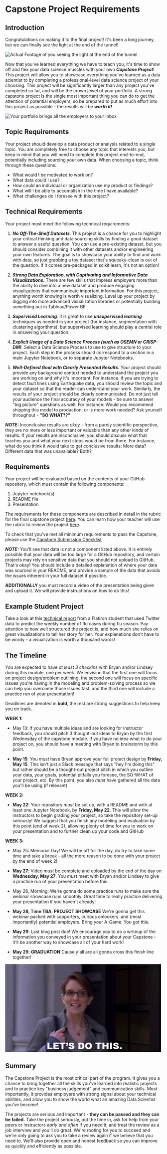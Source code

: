 # Capstone Project Requirements

## Introduction

Congratulations on making it to the final project! It's been a long journey, but we can finally see the light at the end of the tunnel!

![Actual Footage of you seeing the light at the end of the tunnel](/end-of-tunnel.gif)

Now that you've learned everything we have to teach you, it's time to show off and flex your data science muscles with your own **_Capstone Project_**! This project will allow you to showcase everything you've learned as a data scientist to by completing a professional-level data science project of your choosing. This project will be significantly larger than any project you've completed so far, and will be the crown jewel of your portfolio. A strong capstone project is the single most important thing you can do to get the attention of potential employers, so be prepared to put as much effort into this project as possible - the results will be **_worth it!_**

![Your portfolio brings all the employers to your inbox](/milkshake.gif)

## Topic Requirements

Your project should develop a data product or analysis related to a single topic. You are completely free to choose any topic that interests you, but keep in mind that you will need to complete this project end-to-end, potentially including sourcing your own data. When choosing a topic, think through these questions:  

* What would I be motivated to work on?
* What data could I use?
* How could an individual or organization use my product or findings?
* What will I be able to accomplish in the time I have available?
* What challenges do I foresee with this project?

## Technical Requirements

Your project must meet the following technical requirements:

1. **_No Off-The-Shelf Datasets_**. This project is a chance for you to highlight your critical thinking and data sourcing skills by finding a good dataset to answer a useful question. You _can_ use a pre-existing dataset, but you should consider combining it with other datasets and/or engineering your own features. The goal is to showcase your ability to find and work with data, so just grabbing a toy dataset that's squeaky-clean is out of the question. If it comes pre-packaged in scikit learn, it's not an option!

2. **_Strong Data Exploration, with Captivating and Informative Data Visualizations._**  There are few skills that impress employers more than the ability to dive into a new dataset and produce engaging visualizations that communicate important information. For this project, anything worth knowing is worth visualizing. Level up your project by digging into more advanced visualization libraries or potentially building something out in Tableau/Power BI!

3. **_Supervised Learning_**. It is great to use **_unsupervised learning_** techniques as needed in your project (for instance, segmentation with clustering algorithms), but supervised learning should play a central role in answering your question. 

4. **_Explicit Usage of a Data Science Process (such as OSEMN or CRISP-DM)_**. Select a Data Science Process to use to give structure to your project. Each step in the process should correspond to a section in a main Jupyter Notebook, or to separate Jupyter Notebooks.  

5. **_Well-Defined Goal with Clearly Presented Results._** Your project should provide any background context needed to understand the project you are working on and why it's important. For instance, if you are trying to detect fault lines using Earthquake data, you should review the topic and your dataset so that the reader can understand your work.  Similarly, the results of your project should be clearly communicated. Do not just tell your audience the final accuracy of your models - be sure to answer "big picture" questions as well. For instance: Would you recommend shipping this model to production, or is more work needed? Ask yourself throughout - **"SO WHAT??"**

**_NOTE:_** Inconclusive results are _okay_ - from a purely scientific perspective, they are no more or less important or valuable than any other kinds of results. If your results are inconclusive, you should discuss what that teaches you and what your next steps would be from there. For instance, what do you think it would take to get conclusive results: More data? Different data that was unavailable? Both? 

## Requirements

Your project will be evaluated based on the contents of your GitHub repository, which must contain the following  components:

1. Jupyter notebook(s)   
2. README file 
3. Presentation 

The requirements for these components are described in detail in the rubric for the final capstone project [here](https://docs.google.com/spreadsheets/d/1dm8_j7P6t3k67dpT2Sq4HMniK9zlP--GYkWJzYbnBFw/edit?usp=sharing). You can learn how your teacher will use the rubric to review the project [here](https://github.com/learn-co-curriculum/dsc-campus-capstone-project-review).

To check that you've met all minimum requirements to pass the Capstone, please use the [Capstone Submission Checklist](https://github.com/learn-co-students/HTX-DS-021720_Capstone-Submission-Checklist).

**_NOTE:_** You'll see that data is not a component listed above. It is entirely possible that your data will be too large for a GitHub repository, and certain projects may rely on sensitive data that you should not upload to GitHub. That's okay! You should include a detailed explanation of where your data was sourced in your README, and provide a sample of the data that avoids the issues inherent in your full dataset if possible.

**ADDITIONALLY** you must record a video of the presentation being given and upload it. We will provide instructions on how to do this!

## Example Student Project

Take a look at this [technical report](https://github.com/paulinaczheng/twitter_flu_tracking) from a Flatiron student that used Twitter data to predict the weekly number of flu cases during flu season. Pay attention to how well structured the project is, and how much she relies on great visualizations to tell her story for her. Your explanations don't have to be wordy - a visualization is worth a thousand words!

## The Timeline

You are expected to have *at least 3 checkins* with Bryan and/or Lindsey during this module, one per week. We envision that the first one will focus on project design/problem outlining, the second one will focus on specific issues you're having in the modeling and problem-solving process so we can help you overcome those issues fast, and the third one will include a practice run of your presentation!

Deadlines are denoted in **bold**, the rest are strong suggestions to help keep you on track.

__WEEK 1:__

- May 13: If you have multiple ideas and are looking for instructor feedback, you should pitch 3 thought-out ideas to Bryan by the first Wednesday of the capstone module. If you have no idea what to do your project on, you should have a meeting with Bryan to brainstorm by this point.

- **May 15**: You _must_ have Bryan approve your full project design by **Friday, May 15**. This isn't just a Slack message that says "hey I'm doing this" but rather should be a thought-out project pitch in which you outline your data, your goals, potential pitfalls you foresee, the SO-WHAT of your project, etc. By this point, you also _must_ have gathered all the data you'll be using (if relevant)

__WEEK 2:__

- **May 22**: Your repository _must_ be set up, with a README and with at least one Jupyter Notebook, by **Friday, May 22**. This will allow the instructors to begin grading your project, so take the repository set-up seriously! We suggest that you finish any modeling and evaluation by this point (end of week 2), allowing plenty of time for you to work on your presentation and to further clean up your code and GitHub

__WEEK 3:__

- May 25: Memorial Day! We will be off for the day, do try to take some time and take a break - all the more reason to be done with your project by the end of week 2!

- **May 27**: Video _must_ be complete and uploaded by the end of the day on **Wednesday, May 27**. You _must_ meet with Bryan and/or Lindsey to give a practice run of your presentation before this.

- May 28, Morning: We're gonna do some practice runs to make sure the webinar showcase runs smoothly. Great time to really practice delivering your presentation if you haven't already!

- **May 28, Time TBA**: **PROJECT SHOWCASE** We're gonna get this webinar packed with supporters, curious onlookers, and (most importantly) potential employers. Bring your A-Game. You got this.

- **May 29**: Last blog post due! We encourage you to do a writeup of the information you conveyed in your presentation about your Capstone - it'll be another way to showcase all of your hard work!

- **May 29**: **GRADUATION** Cause y'all are all gonna cross this finish line together!

![Liz Lemon Let's Do This GIF](Lets-Do-This.gif)

## Summary

The Capstone Project is the most critical part of the program. It gives you a chance to bring together all the skills you've learned into realistic projects and to practice key "business judgement" and communication skills.  Most importantly, it provides employers with strong signal about your technical abilities, and allow you to show the world what an amazing Data Scientist you've become!

The projects are serious and important - **they can be passed and they can be failed.** Take the project seriously, put the time in, ask for help from your peers or instructors _early and often_ if you need it, and treat the review as a job interview and you'll do great. We're rooting for you to succeed and we're only going to ask you to take a review again if we believe that you need to. We'll also provide open and honest feedback so you can improve as quickly and efficiently as possible.
